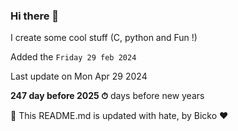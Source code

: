 ### Hi there 👋

I create some cool stuff (C, python and Fun !)

Added the `Friday 29 feb 2024`

Last update on Mon Apr 29 2024

**247 day before 2025 ⏱** days before new years

🤖 This README.md is updated with hate, by Bicko ❤️

